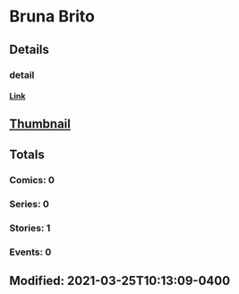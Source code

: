 # Bruna  Brito 
## Details
### detail
#### [Link](http://marvel.com/comics/creators/14233/bruna_brito?utm_campaign=apiRef&utm_source=225578a89fc76f3d20fbffda5d17a88d)
## [Thumbnail](http://i.annihil.us/u/prod/marvel/i/mg/b/40/image_not_available.jpg)
## Totals
### Comics: 0
### Series: 0
### Stories: 1
### Events: 0
## Modified: 2021-03-25T10:13:09-0400